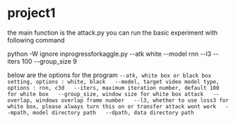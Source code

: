 # project1
the main function is the attack.py
you can run the basic experiment with following command

python -W ignore inprogressforkaggle.py --atk white --model rnn --l3  --iters 100 --group_size 9

below are the options for the program
`
--atk, white box or black box setting, options : white, black  
--model, target video model type, options : rnn, c3d  
--iters, maximum iteration number, default 100 for white box  
--group_size, window size for white box attack  
--overlap, windows overlap frame number  
--l3, whether to use loss3 for white box, please always turn this on or transfer attack wont work  
--mpath, model directory path  
--dpath, data directory path  
`

